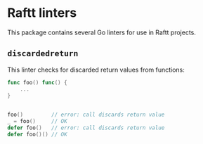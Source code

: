 
# Raftt linters

This package contains several Go linters for use in Raftt projects.

## `discardedreturn`

This linter checks for discarded return values from functions:

```go
func foo() func() {
    ...
}

 
foo()         // error: call discards return value
_ = foo()     // OK
defer foo()   // error: call discards return value
defer foo()() // OK
```
